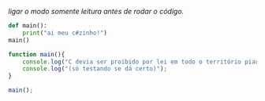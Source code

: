 *ligar o modo somente leitura antes de rodar o código.*

```python
def main():
	print("ai meu c#zinho!")
main()
```

```js
function main(){
	console.log("C devia ser proibido por lei em todo o território piauiense.");
	console.log("(só testando se dá certo)");
}

main();
```
